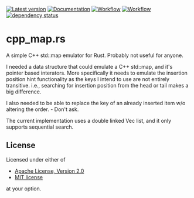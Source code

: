 [![Latest version](https://img.shields.io/crates/v/cpp_map.svg)](https://crates.io/crates/cpp_map)
[![Documentation](https://docs.rs/cpp_map/badge.svg)](https://docs.rs/cpp_map)
[![Workflow](https://github.com/eadf/cpp_map.rs/workflows/Rust/badge.svg)](https://github.com/eadf/cpp_map.rs/workflows/Rust/badge.svg)
[![Workflow](https://github.com/eadf/cpp_map.rs/workflows/Clippy/badge.svg)](https://github.com/eadf/cpp_map.rs/workflows/Clippy/badge.svg)
[![dependency status](https://deps.rs/crate/cpp_map/0.0.3/status.svg)](https://deps.rs/crate/cpp_map/0.0.3)


# cpp_map.rs
A simple C++ std::map emulator for Rust. Probably not useful for anyone. 

I needed a data structure that could emulate a C++ std::map, and it's pointer based interators.
More specifically it needs to emulate the insertion position hint functionality as the keys I intend to 
use are not entirely transitive. i.e., searching for insertion position from the head or tail makes a big difference.

I also needed to be able to replace the key of an already inserted item w/o altering the order. - Don't ask. 

The current implementation uses a double linked Vec list, and it only supports sequential search.

## License

Licensed under either of

* [Apache License, Version 2.0](http://www.apache.org/licenses/LICENSE-2.0)
* [MIT license](http://opensource.org/licenses/MIT)

at your option.
